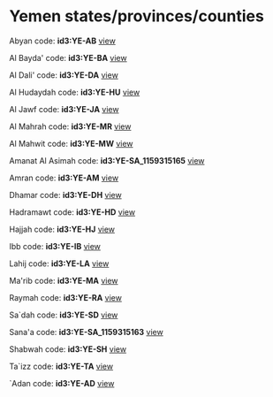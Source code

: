 # Yemen states/provinces/counties
Abyan     code: **id3:YE-AB**     [view](../export/geojson/medium/id3/ye/ab.geojson)     


Al Bayda'     code: **id3:YE-BA**     [view](../export/geojson/medium/id3/ye/ba.geojson)     


Al Dali'     code: **id3:YE-DA**     [view](../export/geojson/medium/id3/ye/da.geojson)     


Al Hudaydah     code: **id3:YE-HU**     [view](../export/geojson/medium/id3/ye/hu.geojson)     


Al Jawf     code: **id3:YE-JA**     [view](../export/geojson/medium/id3/ye/ja.geojson)     


Al Mahrah     code: **id3:YE-MR**     [view](../export/geojson/medium/id3/ye/mr.geojson)     


Al Mahwit     code: **id3:YE-MW**     [view](../export/geojson/medium/id3/ye/mw.geojson)     


Amanat Al Asimah     code: **id3:YE-SA_1159315165**     [view](../export/geojson/medium/id3/ye/sa_1159315165.geojson)     


Amran     code: **id3:YE-AM**     [view](../export/geojson/medium/id3/ye/am.geojson)     


Dhamar     code: **id3:YE-DH**     [view](../export/geojson/medium/id3/ye/dh.geojson)     


Hadramawt     code: **id3:YE-HD**     [view](../export/geojson/medium/id3/ye/hd.geojson)     


Hajjah     code: **id3:YE-HJ**     [view](../export/geojson/medium/id3/ye/hj.geojson)     


Ibb     code: **id3:YE-IB**     [view](../export/geojson/medium/id3/ye/ib.geojson)     


Lahij     code: **id3:YE-LA**     [view](../export/geojson/medium/id3/ye/la.geojson)     


Ma'rib     code: **id3:YE-MA**     [view](../export/geojson/medium/id3/ye/ma.geojson)     


Raymah     code: **id3:YE-RA**     [view](../export/geojson/medium/id3/ye/ra.geojson)     


Sa`dah     code: **id3:YE-SD**     [view](../export/geojson/medium/id3/ye/sd.geojson)     


Sana'a     code: **id3:YE-SA_1159315163**     [view](../export/geojson/medium/id3/ye/sa_1159315163.geojson)     


Shabwah     code: **id3:YE-SH**     [view](../export/geojson/medium/id3/ye/sh.geojson)     


Ta`izz     code: **id3:YE-TA**     [view](../export/geojson/medium/id3/ye/ta.geojson)     


`Adan     code: **id3:YE-AD**     [view](../export/geojson/medium/id3/ye/ad.geojson)     

